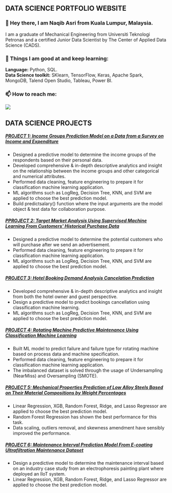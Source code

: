 ## DATA SCIENCE PORTFOLIO WEBSITE

### 👋 Hey there, I am Naqib Asri from Kuala Lumpur, Malaysia.

I am a graduate of Mechanical Engineering from Universiti Teknologi Petronas and a certified Junior Data Scientist by The Center of Applied Data Science (CADS). 

### 🌱 Things I am good at and keep learning:
**Language:** Python, SQL.  
**Data Science toolkit:** SKlearn, TensorFlow, Keras, Apache Spark, MongoDB, Talend Open Studio, Tableau, Power BI.  

### 📫 How to reach me:
[<img target="_blank" src="https://img.icons8.com/doodle/64/000000/linkedin-circled.png"/>](https://www.linkedin.com/in/naqibasri/)

## DATA SCIENCE PROJECTS

##### [PROJECT 1: Income Groups Prediction Model on a Data from a Survey on Income and Expenditure](https://github.com/naqibasri/Income-Groups-Prediction-Model)
* Designed a predictive model to determine the income groups of the respondents based on their personal data.  
* Developed comprehensive & in-depth descriptive analytics and insight on the relationship between the income groups and other categorical and numerical attributes.  
* Performed data cleaning, feature engineering to prepare it for classification machine learning application.  
* ML algorithms such as LogReg, Decision Tree, KNN, and SVM are applied to choose the best prediction model.  
* Build predictsalary() function where the input arguments are the model object & test data for collaboration purpose.

##### [PPROJECT 2: Target Market Analysis Using Supervised Machine Learning From Customers' Historical Purchase Data](https://github.com/naqibasri/Target-Market-Analysis---JDS-Capstone)
* Designed a predictive model to determine the potential customers who will purchase after we send an advertisement.
* Performed data cleaning, feature engineering to prepare it for classification machine learning application.
* ML algorithms such as LogReg, Decision Tree, KNN, and SVM are applied to choose the best prediction model.

##### [PROJECT 3: Hotel Booking Demand Analysis Cancelation Prediction](https://github.com/naqibasri/Hotel-Booking-Demand-Analysis-Cancelation-prediction)
* Developed comprehensive & in-depth descriptive analytics and insight from both the hotel owner and guest perspective.
* Design a predictive model to predict bookings cancellation using classification machine learning.
* ML algorithms such as LogReg, Decision Tree, KNN, and SVM are applied to choose the best prediction model.

##### [PROJECT 4: Rotating Machine Predictive Maintenance Using Classification Machine Learning](https://github.com/naqibasri/Machine-Predictive-Maintenance-Using-Classification-Machine-Learning)
* Built ML model to predict failure and failure type for rotating machine based on process data and machine specification.
* Performed data cleaning, feature engineering to prepare it for classification machine learning application.
* The imbalanced dataset is solved through the usage of Undersampling (NearMiss) and Oversampling (SMOTE).

##### [PROJECT 5: Mechanical Properties Prediction of Low Alloy Steels Based on Their Material Compositions by Weight Percentages](https://github.com/naqibasri/Mechanical-properties-prediction-of-low-alloy-steels-based-on-their-material-compositions-by-weight-)
* Linear Regression, XGB, Random Forest, Ridge, and Lasso Regressor are applied to choose the best prediction model.
* Random Forest Regression has shown the best performance for this task.
* Data scaling, outliers removal, and skewness amendment have sensibly improved the performance.

##### [PROJECT 6: Maintenance Interval Prediction Model From E-coating Ultrafiltration Maintenance Dataset](https://github.com/naqibasri/E-coating-ultrafiltration-maintenance)
* Design a predictive model to determine the maintenance interval based on an industry case study from an electrophoresis painting plant where deployed an IIoT system.
* Linear Regression, XGB, Random Forest, Ridge, and Lasso Regressor are applied to choose the best prediction model.
